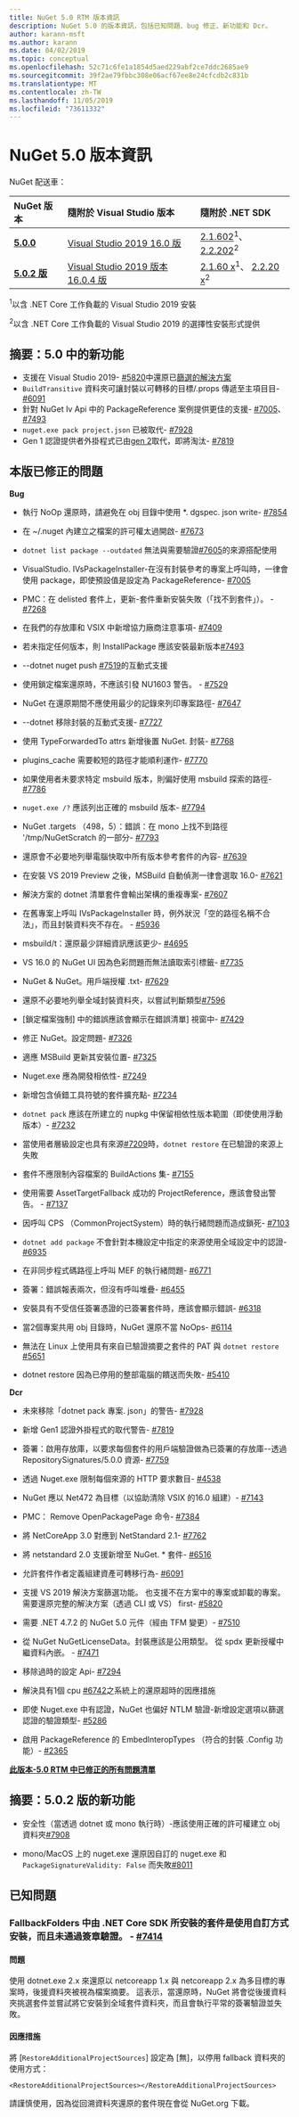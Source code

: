 ```yaml
---
title: NuGet 5.0 RTM 版本資訊
description: NuGet 5.0 的版本資訊，包括已知問題、bug 修正、新功能和 Dcr。
author: karann-msft
ms.author: karann
ms.date: 04/02/2019
ms.topic: conceptual
ms.openlocfilehash: 52c71c6fe1a1854d5aed229abf2ce7ddc2685ae9
ms.sourcegitcommit: 39f2ae79fbbc308e06acf67ee8e24cfcdb2c831b
ms.translationtype: MT
ms.contentlocale: zh-TW
ms.lasthandoff: 11/05/2019
ms.locfileid: "73611332"
---
```

# <a name="nuget-50-release-notes"></a>NuGet 5.0 版本資訊

NuGet 配送車：

| NuGet 版本 | 隨附於 Visual Studio 版本| 隨附於 .NET SDK|
|:---|:---|:---|
| [**5.0.0**](https://nuget.org/downloads) | [Visual Studio 2019 16.0 版](https://visualstudio.microsoft.com/downloads/) | [2.1.602](https://dotnet.microsoft.com/download/dotnet-core/2.1)<sup>1</sup>、 [2.2.202](https://dotnet.microsoft.com/download/dotnet-core/2.2)<sup>2</sup> |
| [**5.0.2 版**](https://nuget.org/downloads) | [Visual Studio 2019 版本16.0.4 版](https://visualstudio.microsoft.com/downloads/) | [2.1.60 x](https://dotnet.microsoft.com/download/dotnet-core/2.1)<sup>1</sup>、 [2.2.20 x](https://dotnet.microsoft.com/download/dotnet-core/2.2)<sup>2</sup> |

<sup>1</sup>以含 .NET Core 工作負載的 Visual Studio 2019 安裝 

<sup>2</sup>以含 .NET Core 工作負載的 Visual Studio 2019 的選擇性安裝形式提供

## <a name="summary-whats-new-in-50"></a>摘要：5.0 中的新功能

* 支援在 Visual Studio 2019- [#5820](https://github.com/NuGet/Home/issues/5820)中還原已[篩選的解決方案](https://docs.microsoft.com/visualstudio/ide/filtered-solutions?view=vs-2019)
* `BuildTransitive` 資料夾可讓封裝以可轉移的目標/.props 傳遞至主項目目- [#6091](https://github.com/NuGet/Home/issues/6091)
* 針對 NuGet Iv Api 中的 PackageReference 案例提供更佳的支援- [#7005](https://github.com/NuGet/Home/issues/7005)、 [#7493](https://github.com/NuGet/Home/issues/7493)
* `nuget.exe pack project.json` 已被取代- [#7928](https://github.com/NuGet/Home/issues/7928)
* Gen 1 認證提供者外掛程式已由[gen 2](https://aka.ms/nuget-cross-platform-authentication-plugin)取代，即將淘汰- [#7819](https://github.com/NuGet/Home/issues/7819)

## <a name="issues-fixed-in-this-release"></a>本版已修正的問題

**Bug**

* 執行 NoOp 還原時，請避免在 obj 目錄中使用 *. dgspec. json write- [#7854](https://github.com/NuGet/Home/issues/7854)

* 在 ~/.nuget 內建立之檔案的許可權太過開啟- [#7673](https://github.com/NuGet/Home/issues/7673)

* `dotnet list package --outdated` 無法與需要驗證[#7605](https://github.com/NuGet/Home/issues/7605)的來源搭配使用

* VisualStudio. IVsPackageInstaller-在沒有封裝參考的專案上呼叫時，一律會使用 package，即使預設值是設定為 PackageReference- [#7005](https://github.com/NuGet/Home/issues/7005)

* PMC：在 delisted 套件上，更新-套件重新安裝失敗（「找不到套件」）。 - [#7268](https://github.com/NuGet/Home/issues/7268)

* 在我們的存放庫和 VSIX 中新增協力廠商注意事項- [#7409](https://github.com/NuGet/Home/issues/7409)

* 若未指定任何版本，則 InstallPackage 應該安裝最新版本[#7493](https://github.com/NuGet/Home/issues/7493)

* --dotnet nuget push [#7519](https://github.com/NuGet/Home/issues/7519)的互動式支援

* 使用鎖定檔案還原時，不應該引發 NU1603 警告。 - [#7529](https://github.com/NuGet/Home/issues/7529)

* NuGet 在還原期間不應使用最少的記錄來列印專案路徑- [#7647](https://github.com/NuGet/Home/issues/7647)

* --dotnet 移除封裝的互動式支援- [#7727](https://github.com/NuGet/Home/issues/7727)

* 使用 TypeForwardedTo attrs 新增後置 NuGet. 封裝- [#7768](https://github.com/NuGet/Home/issues/7768)

* plugins_cache 需要較短的路徑才能順利運作- [#7770](https://github.com/NuGet/Home/issues/7770)

* 如果使用者未要求特定 msbuild 版本，則偏好使用 msbuild 探索的路徑- [#7786](https://github.com/NuGet/Home/issues/7786)

* `nuget.exe /?` 應該列出正確的 msbuild 版本- [#7794](https://github.com/NuGet/Home/issues/7794)

* NuGet .targets （498，5）：錯誤：在 mono 上找不到路徑 '/tmp/NuGetScratch 的一部分- [#7793](https://github.com/NuGet/Home/issues/7793)

* 還原會不必要地列舉電腦快取中所有版本參考套件的內容- [#7639](https://github.com/NuGet/Home/issues/7639)

* 在安裝 VS 2019 Preview 之後，MSBuild 自動偵測一律會選取 16.0- [#7621](https://github.com/NuGet/Home/issues/7621)

* 解決方案的 dotnet 清單套件會輸出架構的重複專案- [#7607](https://github.com/NuGet/Home/issues/7607)

* 在舊專案上呼叫 IVsPackageInstaller 時，例外狀況「空的路徑名稱不合法」，而且封裝資料夾不存在。 - [#5936](https://github.com/NuGet/Home/issues/5936)

* msbuild/t：還原最少詳細資訊應該更少- [#4695](https://github.com/NuGet/Home/issues/4695)

* VS 16.0 的 NuGet UI 因為色彩問題而無法讀取索引標籤- [#7735](https://github.com/NuGet/Home/issues/7735)

* NuGet & NuGet。用戶端授權 .txt- [#7629](https://github.com/NuGet/Home/issues/7629)

* 還原不必要地列舉全域封裝資料夾，以嘗試判斷類型[#7596](https://github.com/NuGet/Home/issues/7596)

* [鎖定檔案強制] 中的錯誤應該會顯示在錯誤清單] 視窗中- [#7429](https://github.com/NuGet/Home/issues/7429)

* 修正 NuGet。設定問題- [#7326](https://github.com/NuGet/Home/issues/7326)

* 適應 MSBuild 更新其安裝位置- [#7325](https://github.com/NuGet/Home/issues/7325)

* Nuget.exe 應為開發相依性- [#7249](https://github.com/NuGet/Home/issues/7249)

* 新增包含偵錯工具符號的套件擴充點- [#7234](https://github.com/NuGet/Home/issues/7234)

* `dotnet pack` 應該在所建立的 nupkg 中保留相依性版本範圍（即使使用浮動版本）- [#7232](https://github.com/NuGet/Home/issues/7232)

* 當使用者層級設定也具有來源[#7209](https://github.com/NuGet/Home/issues/7209)時，`dotnet restore` 在已驗證的來源上失敗

* 套件不應限制內容檔案的 BuildActions 集- [#7155](https://github.com/NuGet/Home/issues/7155)

* 使用需要 AssetTargetFallback 成功的 ProjectReference，應該會發出警告。 - [#7137](https://github.com/NuGet/Home/issues/7137)

* 因呼叫 CPS （CommonProjectSystem）時的執行緒問題而造成鎖死- [#7103](https://github.com/NuGet/Home/issues/7103)

* `dotnet add package` 不會針對本機設定中指定的來源使用全域設定中的認證- [#6935](https://github.com/NuGet/Home/issues/6935)

* 在非同步程式碼路徑上呼叫 MEF 的執行緒問題- [#6771](https://github.com/NuGet/Home/issues/6771)

* 簽署：錯誤報表兩次，但沒有呼叫堆疊- [#6455](https://github.com/NuGet/Home/issues/6455)

* 安裝具有不受信任簽署憑證的已簽署套件時，應該會顯示錯誤- [#6318](https://github.com/NuGet/Home/issues/6318)

* 當2個專案共用 obj 目錄時，NuGet 還原不當 NoOps- [#6114](https://github.com/NuGet/Home/issues/6114)

* 無法在 Linux 上使用具有來自已驗證摘要之套件的 PAT 與 `dotnet restore` [#5651](https://github.com/NuGet/Home/issues/5651)

* dotnet restore 因為已停用的整部電腦的饋送而失敗- [#5410](https://github.com/NuGet/Home/issues/5410)

**Dcr**

* 未來移除「dotnet pack 專案. json」的警告- [#7928](https://github.com/NuGet/Home/issues/7928)
 
* 新增 Gen1 認證外掛程式的取代警告- [#7819](https://github.com/NuGet/Home/issues/7819)
 
* 簽署：啟用存放庫，以要求每個套件的用戶端驗證做為已簽署的存放庫--透過 RepositorySignatures/5.0.0 資源- [#7759](https://github.com/NuGet/Home/issues/7759)

* 透過 Nuget.exe 限制每個來源的 HTTP 要求數目- [#4538](https://github.com/NuGet/Home/issues/4538)

* NuGet 應以 Net472 為目標（以協助清除 VSIX 的16.0 組建）- [#7143](https://github.com/NuGet/Home/issues/7143)

* PMC： Remove OpenPackagePage 命令- [#7384](https://github.com/NuGet/Home/issues/7384)

* 將 NetCoreApp 3.0 對應到 NetStandard 2.1- [#7762](https://github.com/NuGet/Home/issues/7762)

* 將 netstandard 2.0 支援新增至 NuGet. * 套件- [#6516](https://github.com/NuGet/Home/issues/6516)

* 允許套件作者定義組建資產可轉移行為- [#6091](https://github.com/NuGet/Home/issues/6091)

* 支援 VS 2019 解決方案篩選功能。 也支援不在方案中的專案或卸載的專案。 需要還原完整的解決方案（透過 CLI 或 VS） first- [#5820](https://github.com/NuGet/Home/issues/5820)

* 需要 .NET 4.7.2 的 NuGet 5.0 元件（經由 TFM 變更）- [#7510](https://github.com/NuGet/Home/issues/7510)

* 從 NuGet NuGetLicenseData。封裝應該是公用類型。 從 spdx 更新授權中繼資料內嵌。 - [#7471](https://github.com/NuGet/Home/issues/7471)

* 移除過時的設定 Api- [#7294](https://github.com/NuGet/Home/issues/7294)

* 解決具有1個 cpu [#6742](https://github.com/NuGet/Home/issues/6742)之系統上的還原超時的因應措施

* 即使 Nuget.exe 中有認證，NuGet 也偏好 NTLM 驗證-新增設定選項以篩選認證的驗證類型- [#5286](https://github.com/NuGet/Home/issues/5286)

* 啟用 PackageReference 的 EmbedInteropTypes （符合的封裝 .Config 功能）- [#2365](https://github.com/NuGet/Home/issues/2365)

**[此版本-5.0 RTM 中已修正的所有問題清單](https://github.com/NuGet/Home/milestone/84?closed=1)**

## <a name="summary-whats-new-in-502"></a>摘要：5.0.2 版的新功能

* 安全性（當透過 dotnet 或 mono 執行時）-應該使用正確的許可權建立 obj 資料夾[#7908](https://github.com/NuGet/Home/issues/7908)

* mono/MacOS 上的 nuget.exe 還原因自訂的 nuget.exe 和 `PackageSignatureValidity: False` 而失敗[#8011](https://github.com/NuGet/Home/issues/8011)


## <a name="known-issues"></a>已知問題

### <a name="packages-in-fallbackfolders-installed-by-net-core-sdk-are-custom-installed-and-fail-signature-validation---7414httpsgithubcomnugethomeissues7414"></a>FallbackFolders 中由 .NET Core SDK 所安裝的套件是使用自訂方式安裝，而且未通過簽章驗證。 - [#7414](https://github.com/NuGet/Home/issues/7414)
#### <a name="issue"></a>問題
使用 dotnet.exe 2.x 來還原以 netcoreapp 1.x 與 netcoreapp 2.x 為多目標的專案時，後援資料夾被視為檔案摘要。 這表示，當還原時，NuGet 將會從後援資料夾挑選套件並嘗試將它安裝到全域套件資料夾，而且會執行平常的簽署驗證並失敗。<br>
#### <a name="workaround"></a>因應措施
將 [`RestoreAdditionalProjectSources`] 設定為 [無]，以停用 fallback 資料夾的使用方式：

`<RestoreAdditionalProjectSources></RestoreAdditionalProjectSources>`

請謹慎使用，因為從回溯資料夾還原的套件現在會從 NuGet.org 下載。
